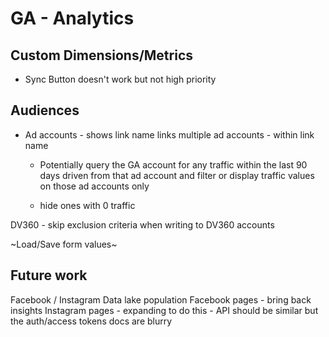 # GA - Analytics

## Custom Dimensions/Metrics
- Sync Button doesn't work but not high priority

## Audiences
- Ad accounts - shows link name links multiple ad accounts - within link name
  - Potentially query the GA account for any traffic within the last 90 days driven from that ad account and filter or display traffic values on those ad accounts only

  - hide ones with 0 traffic

DV360 - skip exclusion criteria when writing to DV360 accounts

~Load/Save form values~

## Future work
Facebook / Instagram
Data lake population
Facebook pages - bring back insights
Instagram pages - expanding to do this - API should be similar but the auth/access tokens docs are blurry

